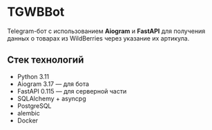 # TGWBBot

Telegram-бот с использованием **Aiogram** и **FastAPI** для получения данных о товарах из WildBerries через указание их артикула.

## Стек технологий
- Python 3.11
- Aiogram 3.17 — для бота
- FastAPI 0.115 — для серверной части
- SQLAlchemy + asyncpg
- PostgreSQL
- alembic
- Docker
